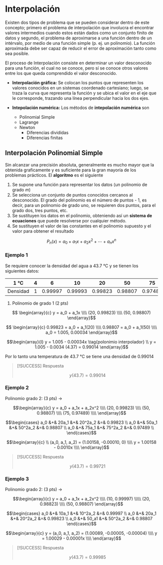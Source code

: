 # Interpolación

Existen dos tipos de problema que se pueden considerar dentro de este concepto; primero el problema de interpolación que involucra el encontrar valores intermedios cuando estos están dados como un conjunto finito de datos y segundo, el problema de aproximarse a una función dentro de un intérvalo, por medio de una función simple (p. ej. un polinomio). La función aproximada debe ser capaz de reducir el error de aproximación tanto como sea posible.

El proceso de Interpolación consiste en determinar un valor desconocido para una función, el cual no se conoce, pero sí se conoce otros valores entre los que queda comprendido el valor desconocido. 

- **Interpolación gráfica:** Se colocan los puntos que representen los valores conocidos en un sistemas coordenado cartesiano; luego, se traza la curva que representa la función y se ubica el valor en el eje que le corresponde, trazando una línea perpendicular hacia los dos ejes. 

- **Intepolación numérica:** Los métodos de **intepolación numérica** son 
	- Polinomial Simple
	- Lagrange
	- Newton
		- Diferencias divididas
		- Diferencias finitas

## Interpolación Polinomial Simple

Sin alcanzar una precisión absoluta, generalmente es mucho mayor que la obtenida graficamente y es suficiente para la gran mayoría de los problemas prácticos. El **algoritmo** es el siguiente

1. Se supone una función para representar los datos (un polinomio de grado $m$)
2. Se selecciona un conjunto de puntos conocidos cercanos al desconocido. El grado del polinomio es el número de puntos - 1, es decir, para un polinomio de grado uno, se requieren dos puntos, para el grado dos, tres puntos, etc.
3. Se sustituyen los datos en el polinomio, obteniendo así un **sistema de ecuaciones** que puede resolverse por cualquier método.
4. Se sustituyen el valor de las constantes en el polinomio supuesto y el valor para obtener el resultado

$$P_n(x) = a_0 + a_1x + a_2x^2 + \cdots + a_{n}x^{n}$$

### Ejemplo 1

Se requiere conocer la densidad del agua a 43.7 °C y se tienen los siguientes datos:

|   1 °C   |  4  |    6    |   10    |   20    |   50    |   75    |   100   |
|:--------:|:---:|:-------:|:-------:|:-------:|:-------:|:-------:|:-------:|
| Densidad |  1  | 0.99997 | 0.99993 | 0.99823 | 0.98807 | 0.97489 | 0.95838 |

1. Polinomio de grado 1 (2 pts)

$$ \begin{array}{c}
y = a_0 + a_1x \\\\
(20, 0.99823) \\\\
(50, 0.98807)
\end{array}$$

$$ \begin{array}{c}
0.99823 = a_0 + a_1(20) \\\\
0.98807 = a_0 + a_1(50) \\\\
a_0 = 1.005, 0.00034
\end{array}$$

<!-- 

| 1 20 | 0.99823 |
| ---- | ------- |
|      |         |

-->

$$\begin{array}{l}
y = 1.005 - 0.00034x \tag{polonimio interpolador} \\
y = 1.005 - 0.0034 (4.37) = 0.99014
\end{array}$$

Por lo tanto una temperatura de 43.7 °C se tiene una  densidad de 0.99014

> [!SUCCESS] Respuesta
> 
> $$y(43.7) = 0.99014$$

### Ejemplo 2

Polinomio grado 2: (3 pts) ->

$$\begin{array}{c}
y = a_0 + a_1x + a_2x^2 \\\\
(20, 0.99823) \\\\
(50, 0.98807) \\\\
(75, 0.97489) \\\\
\end{array}$$

$$\begin{cases} 
a_0 &+& 20a_1 &+& 20^2a_2 &=& 0.99823 \\
a_0 &+& 50a_1 &+& 50^2a_2 &=& 0.98807 \\
a_0 &+& 75a_1 &+& 75^2a_2 &=& 0.97489 \\
\end{cases}$$

$$\begin{array}{c} \\
(a_0, a_1, a_2) = (1.00158, -0.00010, 0) \\\\
y = 1.00158 - 0.0010x \\\\
\end{array}$$

> [!SUCCESS] Respuesta
> 
> $$y(43.7) = 0.99721$$


### Ejemplo 3

Polinomio grado 2: (3 pts) ->

$$\begin{array}{c} 
y = a_0 + a_1x + a_2x^2 \\\\
(10, 0.99997) \\\\\
(20, 0.98823) \\\\
(50, 0.98807)
\end{array}$$

$$\begin{cases}
a_0 &+& 10a_1 &+& 10^2a_2 &=& 0.99997 \\
a_0 &+& 20a_1 &+& 20^2a_2 &=& 0.99823 \\
a_0 &+& 50_a1 &+& 50^2a_2 &=& 0.98807
\end{cases}$$

$$\begin{array}{c}
y = (a_0, a_1, a_2) = (1.00089, -0.00005, -0.00004) \\\\
y = 1.00029 - 0.00001x \\\\
\end{array}$$

> [!SUCCESS] Respuesta
> 
> $$y(43.7) = 0.99985$$
